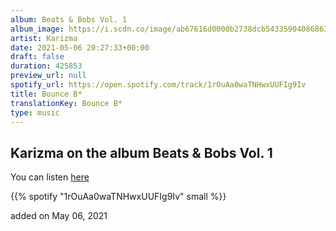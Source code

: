 ```yaml
---
album: Beats & Bobs Vol. 1
album_image: https://i.scdn.co/image/ab67616d0000b2738dcb5433590408686314170d
artist: Karizma
date: 2021-05-06 20:27:33+00:00
draft: false
duration: 425853
preview_url: null
spotify_url: https://open.spotify.com/track/1rOuAa0waTNHwxUUFIg9Iv
title: Bounce B*
translationKey: Bounce B*
type: music
---
```


## Karizma on the album Beats & Bobs Vol. 1

You can listen [here](https://open.spotify.com/track/1rOuAa0waTNHwxUUFIg9Iv)

{{% spotify "1rOuAa0waTNHwxUUFIg9Iv" small %}}

added on May 06, 2021